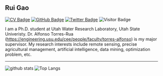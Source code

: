 ## Rui Gao

[![CV Badge](https://img.shields.io/badge/My-CV-critical)](https://docs.google.com/document/d/1FUbhnOxz0WG6TyHODxlk2HjT_ADTt2i6OH1oawPxXmk/edit?usp=sharing)
[![GitHub Badge](https://img.shields.io/github/followers/RuiGao92?style=social)](https://github.com/RuiGao92?tab=followers)
[![Twitter Badge](https://img.shields.io/twitter/follow/RaymondGao7?style=social)](https://twitter.com/RaymondGao7)
![Visitor Badge](https://visitor-badge.laobi.icu/badge?page_id=RuiGao92.RuiGao92)

I am a Ph.D. student at Utah Water Research Laboratory, Utah State Univeristy. Dr. Alfonso Torres-Rua (https://engineering.usu.edu/cee/people/faculty/torres-alfonso) is my major supervisor. My research interests include remote sensing, precise agricultural management, artificial intelligence, data mining, optimization problem, etc.

---

![github stats](https://github-readme-stats.vercel.app/api?username=RuiGao92&show_icons=true)
![Top Langs](https://github-readme-stats.vercel.app/api/top-langs/?username=RuiGao92&hide=javascript,go,html)
